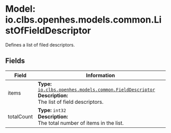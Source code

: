 # Model: io.clbs.openhes.models.common.ListOfFieldDescriptor

Defines a list of filed descriptors.

## Fields

| Field | Information |
| --- | --- |
| items | <b>Type:</b> [`io.clbs.openhes.models.common.FieldDescriptor`](model-io-clbs-openhes-models-common-fielddescriptor.md)<br><b>Description:</b><br>The list of field descriptors. |
| totalCount | <b>Type:</b> `int32`<br><b>Description:</b><br>The total number of items in the list. |

